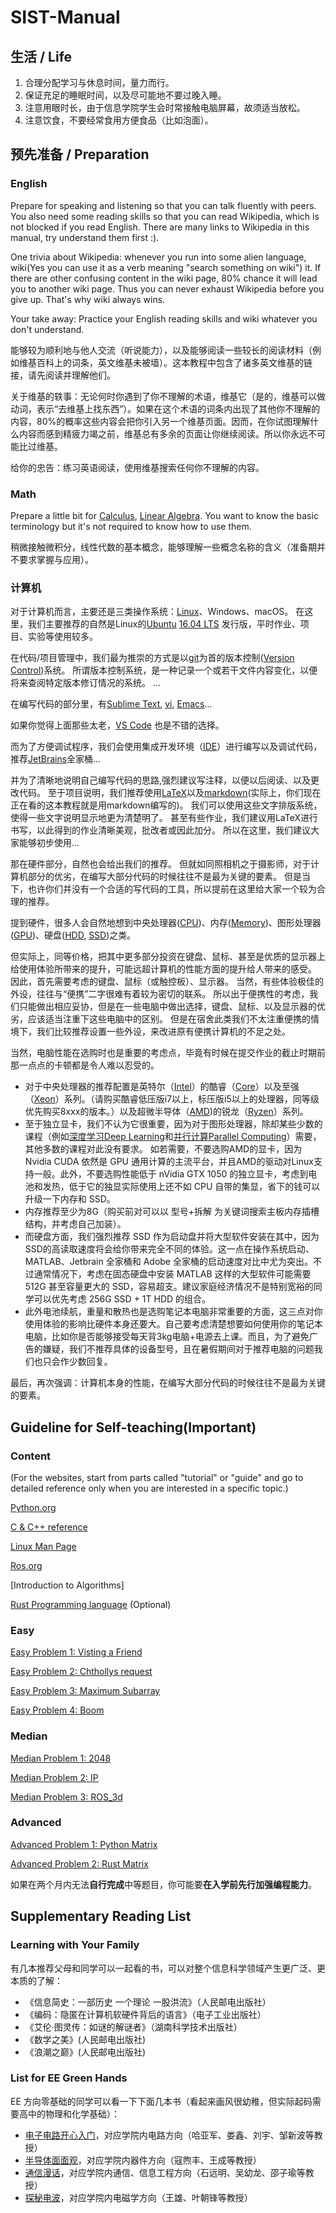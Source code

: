 # SIST-Manual

## 生活 / Life

1. 合理分配学习与休息时间，量力而行。
2. 保证充足的睡眠时间，以及尽可能地不要过晚入睡。
3. 注意用眼时长，由于信息学院学生会时常接触电脑屏幕，故须适当放松。
4. 注意饮食，不要经常食用方便食品（比如泡面）。

## 预先准备 / Preparation

### English

Prepare for speaking and listening so that you can talk fluently with peers. You also need some reading skills so that you can read Wikipedia, which is not blocked if you read English. There are many links to Wikipedia in this manual, try understand them first :).

One trivia about Wikipedia: whenever you run into some alien language, wiki(Yes you can use it as a verb meaning "search something on wiki") it. If there are other confusing content in the wiki page, 80% chance it will lead you to another wiki page. Thus you can never exhaust Wikipedia before you give up. That's why wiki always wins.

Your take away: Practice your English reading skills and wiki whatever you don't understand.

能够较为顺利地与他人交流（听说能力），以及能够阅读一些较长的阅读材料（例如维基百科上的词条，英文维基未被墙）。这本教程中包含了诸多英文维基的链接，请先阅读并理解他们。

关于维基的轶事：无论何时你遇到了你不理解的术语，维基它（是的，维基可以做动词，表示“去维基上找东西”）。如果在这个术语的词条内出现了其他你不理解的内容，80%的概率这些内容会把你引入另一个维基页面。因而，在你试图理解什么内容而感到精疲力竭之前，维基总有多余的页面让你继续阅读。所以你永远不可能比过维基。

给你的忠告：练习英语阅读，使用维基搜索任何你不理解的内容。

### Math
Prepare a little bit for [Calculus](https://en.wikipedia.org/wiki/Calculus), [Linear Algebra](https://en.wikipedia.org/wiki/Linear_algebra). You want to know the basic terminology but it's not required to know how to use them.

稍微接触微积分，线性代数的基本概念，能够理解一些概念名称的含义（准备期并不要求掌握与应用）。


### 计算机

对于计算机而言，主要还是三类操作系统：[Linux](https://en.wikipedia.org/wiki/Linux)、Windows、macOS。 
在这里，我们主要推荐的自然是Linux的[Ubuntu](https://www.ubuntu.com/) [16.04 LTS](http://releases.ubuntu.com/16.04/) 发行版，平时作业、项目、实验等使用较多。

在代码/项目管理中，我们最为推崇的方式是以[git](https://git-scm.com/)为首的版本控制([Version Control](https://en.wikipedia.org/wiki/Version_control))系统。 所谓版本控制系统，是一种记录一个或若干文件内容变化，以便将来查阅特定版本修订情况的系统。 ...

在编写代码的部分里，有[Sublime Text](https://www.sublimetext.com/), [vi](https://www.vim.org/), [Emacs](https://www.gnu.org/software/emacs/)...

如果你觉得上面那些太老，[VS Code](https://code.visualstudio.com/) 也是不错的选择。

而为了方便调试程序，我们会使用集成开发环境（[IDE](https://en.wikipedia.org/wiki/Integrated_development_environment)）进行编写以及调试代码，推荐[JetBrains](https://www.jetbrains.com/)全家桶...

并为了清晰地说明自己编写代码的思路,强烈建议写注释，以便以后阅读、以及更改代码。
至于项目说明，我们推荐使用[LaTeX](https://www.latex-project.org/)以及[markdown](https://en.wikipedia.org/wiki/Markdown)(实际上，你们现在正在看的这本教程就是用markdown编写的)。 我们可以使用这些文字排版系统，使得一些文字说明显示地更为清楚明了。 甚至有些作业，我们建议用LaTeX进行书写，以此得到的作业清晰美观，批改者或因此加分。
所以在这里，我们建议大家能够初步使用...

那在硬件部分，自然也会给出我们的推荐。 但就如同照相机之于摄影师，对于计算机部分的优劣，在编写大部分代码的时候往往不是最为关键的要素。 但是当下，也许你们并没有一个合适的写代码的工具，所以提前在这里给大家一个较为合理的推荐。

提到硬件，很多人会自然地想到中央处理器([CPU](https://en.wikipedia.org/wiki/Central_processing_unit))、内存([Memory](https://en.wikipedia.org/wiki/Semiconductor_memory))、图形处理器([GPU](https://en.wikipedia.org/wiki/Graphics_processing_unit))、硬盘([HDD](https://en.wikipedia.org/wiki/Hard_disk_drive), [SSD](https://en.wikipedia.org/wiki/Solid-state_drive))之类。

但实际上，同等价格，把其中更多部分投资在键盘、鼠标、甚至是优质的显示器上给使用体验所带来的提升，可能远超计算机的性能方面的提升给人带来的感受。 因此，首先需要考虑的键盘、鼠标（或触控板）、显示器。 当然，有些体验极佳的外设，往往与“便携”二字很难有着较为密切的联系。 所以出于便携性的考虑，我们只能做出相应妥协，但是在一些电脑中做出选择，键盘、鼠标、以及显示器的优劣，应该适当注重下这些电脑中的区别。 但是在宿舍此类我们不太注重便携的情境下，我们比较推荐设置一些外设，来改进原有便携计算机的不足之处。

当然，电脑性能在选购时也是重要的考虑点，毕竟有时候在提交作业的截止时期前那一点点的卡顿都是令人难以忍受的。 
* 对于中央处理器的推荐配置是英特尔（[Intel](https://en.wikipedia.org/wiki/Intel)）的酷睿（[Core](https://en.wikipedia.org/wiki/Intel_Core)）以及至强（[Xeon](https://en.wikipedia.org/wiki/Xeon)）系列。（请购买酷睿低压版i7以上，标压版i5以上的处理器，同等级优先购买8xxx的版本。）以及超微半导体（[AMD](https://en.wikipedia.org/wiki/Advanced_Micro_Devices))的锐龙（[Ryzen](https://en.wikipedia.org/wiki/Ryzen)）系列。
* 至于独立显卡，我们不认为它很重要，因为对于图形处理器，除却某些少数的课程（例如[深度学习Deep Learning](https://en.wikipedia.org/wiki/Deep_learning)和[并行计算Parallel Computing](https://en.wikipedia.org/wiki/Parallel_computing)）需要，其他多数的课程对此没有要求。 如若需要，不要选购AMD的显卡，因为 Nvidia CUDA 依然是 GPU 通用计算的主流平台，并且AMD的驱动对Linux支持一般。此外，不要选购性能低于 nVidia GTX 1050 的独立显卡，考虑到电池和发热，低于它的独显实际使用上还不如 CPU 自带的集显，省下的钱可以升级一下内存和 SSD。
* 内存推荐至少为8G（购买前对可以以 型号+拆解 为关键词搜索主板内存插槽结构，并考虑自己加装）。
* 而硬盘方面，我们强烈推荐 SSD 作为启动盘并将大型软件安装在其中，因为SSD的高读取速度将会给你带来完全不同的体验。这一点在操作系统启动、MATLAB、Jetbrain 全家桶和 Adobe 全家桶的启动速度对比中尤为突出。不过通常情况下，考虑在固态硬盘中安装 MATLAB 这样的大型软件可能需要 512G 甚至容量更大的 SSD，容易超支。建议家庭经济情况不是特别宽裕的同学可以优先考虑 256G SSD + 1T HDD 的组合。
* 此外电池续航，重量和散热也是选购笔记本电脑非常重要的方面，这三点对你使用体验的影响比硬件本身还要大。自己要考虑清楚想要如何使用你的笔记本电脑，比如你是否能够接受每天背3kg电脑+电源去上课。而且，为了避免广告的嫌疑，我们不推荐具体的设备型号，且在暑假期间对于推荐电脑的问题我们也只会作少数回复。

最后，再次强调：计算机本身的性能，在编写大部分代码的时候往往不是最为关键的要素。

## Guideline for Self-teaching(Important)
### Content
(For the websites, start from parts called "tutorial" or "guide" and go to detailed reference only when you are interested in a specific topic.)

[Python.org](https://www.python.org/)

[C & C++ reference](http://www.cplusplus.com/)

[Linux Man Page](https://linux.die.net/)

[Ros.org](http://www.ros.org/)

[Introduction to Algorithms]

[Rust Programming language](https://www.rust-lang.org/en-US/) (Optional)

### Easy

[Easy Problem 1: Visting a Friend](https://github.com/SIST-Manual/easy_Visiting-a-Friend)

[Easy Problem 2: Chthollys request](https://github.com/SIST-Manual/easy_Chthollys-request)

[Easy Problem 3: Maximum Subarray](https://github.com/SIST-Manual/easy_Maximum-Subarray)

[Easy Problem 4: Boom](https://github.com/SIST-Manual/easy_New-boom)

### Median

[Median Problem 1: 2048](https://github.com/SIST-Manual/median_1_2048)

[Median Problem 2: IP](https://github.com/SIST-Manual/median_2_IP)

[Median Problem 3: ROS_3d](https://github.com/SIST-Manual/ROS_3d)

### Advanced 

[Advanced Problem 1: Python Matrix](https://github.com/SIST-Manual/Matrix/blob/master/Python/README.md)

[Advanced Problem 2: Rust Matrix](https://github.com/SIST-Manual/Matrix/blob/master/Rust/README.md)


如果在两个月内无法**自行完成**中等题目，你可能要**在入学前先行加强编程能力**。

## Supplementary Reading List

### Learning with Your Family

有几本推荐父母和同学可以一起看的书，可以对整个信息科学领域产生更广泛、更本质的了解：
* 《信息简史：一部历史 一个理论 一股洪流》（人民邮电出版社）
* 《编码：隐匿在计算机软硬件背后的语言》（电子工业出版社）
* 《艾伦·图灵传：如谜的解谜者》（湖南科学技术出版社）
* 《数学之美》(人民邮电出版社)
* 《浪潮之巅》(人民邮电出版社)
### List for EE Green Hands

EE 方向零基础的同学可以看一下下面几本书（看起来画风很幼稚，但实际起码需要高中的物理和化学基础）：
* [电子电路开心入门](https://book.douban.com/subject/11499548/)，对应学院内电路方向（哈亚军、娄鑫、刘宇、邹新波等教授）
* [半导体面面观](https://book.douban.com/subject/11499544/)，对应学院内器件方向（寇煦丰、王成等教授）
* [通信漫话](https://book.douban.com/subject/10798993/)，对应学院内通信、信息工程方向（石远明、吴幼龙、邵子瑜等教授）
* [探秘电波](https://book.douban.com/subject/10799039/)，对应学院内电磁学方向（王雄、叶朝锋等教授）

